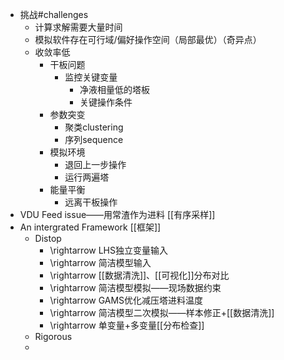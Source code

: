 - 挑战#challenges
	- 计算求解需要大量时间
	- 模拟软件存在可行域/偏好操作空间（局部最优）（奇异点）
	- 收敛率低
		- 干板问题
			- 监控关键变量
				- 净液相量低的塔板
				- 关键操作条件
		- 参数突变
			- 聚类clustering
			- 序列sequence
		- 模拟环境
			- 退回上一步操作
			- 运行两遍塔
		- 能量平衡
			- 远离干板操作
- VDU Feed issue——用常渣作为进料
  [[有序采样]]
- An intergrated Framework
  [[框架]]
	- Distop
		- \rightarrow LHS独立变量输入
		- \rightarrow 简洁模型输入
		- \rightarrow [[数据清洗]]、[[可视化]]分布对比
		- \rightarrow 简洁模型模拟——现场数据约束
		- \rightarrow GAMS优化减压塔进料温度
		- \rightarrow 简洁模型二次模拟——样本修正+[[数据清洗]]
		- \rightarrow 单变量+多变量[[分布检查]]
	- Rigorous
	-